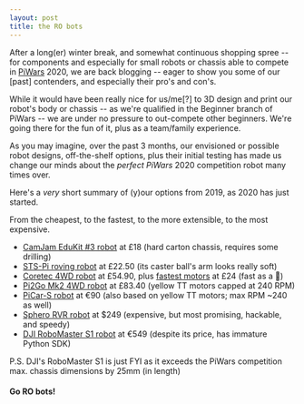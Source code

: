 ```yaml
---
layout: post
title: the RO bots
---
```


After a long(er) winter break, and somewhat continuous shopping spree -- for components and especially for small robots or chassis able to compete in [PiWars](https://piwars.org) 2020, we are back blogging -- eager to show you some of our [past] contenders, and especially their pro's and con's.

While it would have been really nice for us/me[?] to 3D design and print our robot's body or chassis -- as we're qualified in the Beginner branch of PiWars -- we are under no pressure to out-compete other beginners. We're going there for the fun of it, plus as a team/family experience.

As you may imagine, over the past 3 months, our envisioned or possible robot designs, off-the-shelf options, plus their initial testing has made us change our minds about the _perfect_ *PiWars* 2020 competition robot many times over.

Here's a *very* short summary of (y)our options from 2019, as 2020 has just started.

From the cheapest, to the fastest, to the more extensible, to the most expensive.

- [CamJam EduKit #3 robot](https://thepihut.com/products/camjam-edukit-3-robotics) at £18 (hard carton chassis, requires some drilling)
- [STS-Pi roving robot](https://shop.pimoroni.com/products/sts-pi) at £22.50 (its caster ball's arm looks really soft)
- [Coretec 4WD robot](https://shop.pimoroni.com/products/coretec-tiny-4wd-robot-rover) at £54.90, plus [fastest motors](https://shop.pimoroni.com/products/micro-metal-gearmotor-with-motor-shim?variant=32587883594) at £24 (fast as a 🚀)
- [Pi2Go Mk2 4WD robot](https://shop.4tronix.co.uk/products/pi2go2) at £83.40 (yellow TT motors capped at 240 RPM)
- [PiCar-S robot](https://www.amazon.de/dp/B06Y41JGS3/) at €90 (also based on yellow TT motors; max RPM ~240 as well)
- [Sphero RVR robot](https://www.sphero.com/rvr) at $249 (expensive, but most promising, hackable, and speedy)
- [DJI RoboMaster S1 robot](https://store.dji.com/product/robomaster-s1) at €549 (despite its price, has immature Python SDK)

P.S. DJI's RoboMaster S1 is just FYI as it exceeds the PiWars competition max. chassis dimensions by 25mm (in length)

#### Go RO bots!
